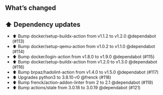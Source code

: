 ## What’s changed

## ⬆️ Dependency updates

- ⬆️ Bump docker/setup-buildx-action from v1.1.2 to v1.2.0 @dependabot (#113)
- ⬆️ Bump docker/setup-qemu-action from v1.0.2 to v1.1.0 @dependabot (#114)
- ⬆️ Bump docker/login-action from v1.8.0 to v1.9.0 @dependabot (#115)
- ⬆️ Bump docker/setup-buildx-action from v1.2.0 to v1.3.0 @dependabot (#116)
- ⬆️ Bump brpaz/hadolint-action from v1.4.0 to v1.5.0 @dependabot (#117)
- ⬆️ Upgrades python3 to 3.8.10-r0 @frenck (#118)
- ⬆️ Bump frenck/action-addon-linter from 2 to 2.1 @dependabot (#119)
- ⬆️ Bump actions/stale from 3.0.18 to 3.0.19 @dependabot (#121)
